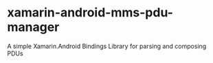 # xamarin-android-mms-pdu-manager
A simple Xamarin.Android Bindings Library for parsing and composing PDUs
